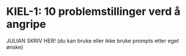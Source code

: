 # KIEL-1: 10 problemstillinger verd å angripe

<!-- 1. Hva gjør du akkurat nå? -->

<!-- 2. Finner du kvalitet i det? -->

<!-- 3. Hvorfor / hvorfor ikke? -->

<!-- 4. Call to action---hva ønsker du kommentarer på fra de som leser? -->

JULIAN SKRIV HER!
(du kan bruke eller ikke bruke prompts etter eget ønske)
